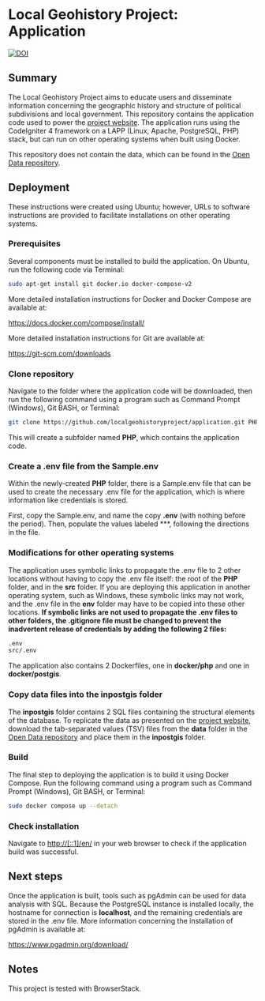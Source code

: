 # Local Geohistory Project: Application

[![DOI](https://zenodo.org/badge/622757413.svg)](https://zenodo.org/badge/latestdoi/622757413)

## Summary

The Local Geohistory Project aims to educate users and disseminate information concerning the geographic history and structure of political subdivisions and local government. This repository contains the application code used to power the [project website](https://www.localgeohistory.pro/en/). The application runs using the CodeIgniter 4 framework on a LAPP (Linux, Apache, PostgreSQL, PHP) stack, but can run on other operating systems when built using Docker.

This repository does not contain the data, which can be found in the [Open Data repository](https://github.com/localgeohistoryproject/open-data).

## Deployment

These instructions were created using Ubuntu; however, URLs to software instructions are provided to facilitate installations on other operating systems.

### Prerequisites

Several components must be installed to build the application. On Ubuntu, run the following code via Terminal:

```bash
sudo apt-get install git docker.io docker-compose-v2
```

More detailed installation instructions for Docker and Docker Compose are available at:

<https://docs.docker.com/compose/install/>

More detailed installation instructions for Git are available at:

<https://git-scm.com/downloads>

### Clone repository

Navigate to the folder where the application code will be downloaded, then run the following command using a program such as Command Prompt (Windows), Git BASH, or Terminal:

```bash
git clone https://github.com/localgeohistoryproject/application.git PHP
```

This will create a subfolder named **PHP**, which contains the application code.

### Create a .env file from the Sample.env

Within the newly-created **PHP** folder, there is a Sample.env file that can be used to create the necessary .env file for the application, which is where information like credentials is stored.

First, copy the Sample.env, and name the copy **.env** (with nothing before the period). Then, populate the values labeled ***, following the directions in the file.

### Modifications for other operating systems

The application uses symbolic links to propagate the .env file to 2 other locations without having to copy the .env file itself: the root of the **PHP** folder, and in the **src** folder. If you are deploying this application in another operating system, such as Windows, these symbolic links may not work, and the .env file in the **env** folder may have to be copied into these other locations. **If symbolic links are not used to propagate the .env files to other folders, the .gitignore file must be changed to prevent the inadvertent release of credentials by adding the following 2 files:**

```bash
.env
src/.env
```

The application also contains 2 Dockerfiles, one in **docker/php** and one in **docker/postgis**.

### Copy data files into the inpostgis folder

The **inpostgis** folder contains 2 SQL files containing the structural elements of the database. To replicate the data as presented on the [project website](https://www.localgeohistory.pro/en/), download the tab-separated values (TSV) files from the **data** folder in the [Open Data repository](https://github.com/localgeohistoryproject/open-data) and place them in the **inpostgis** folder.

### Build

The final step to deploying the application is to build it using Docker Compose. Run the following command using a program such as Command Prompt (Windows), Git BASH, or Terminal:

```bash
sudo docker compose up --detach
```

### Check installation

Navigate to <http://[::1]/en/> in your web browser to check if the application build was successful.

## Next steps

Once the application is built, tools such as pgAdmin can be used for data analysis with SQL. Because the PostgreSQL instance is installed locally, the hostname for connection is **localhost**, and the remaining credentials are stored in the .env file. More information concerning the installation of pgAdmin is available at:

<https://www.pgadmin.org/download/>

## Notes

This project is tested with BrowserStack.